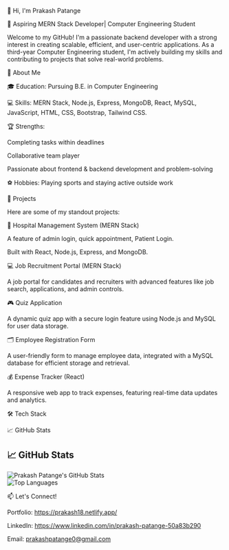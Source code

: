 
👋 Hi, I'm Prakash Patange 

🚀 Aspiring MERN Stack Developer| Computer Engineering Student

Welcome to my GitHub! I'm a passionate backend developer with a strong interest in creating scalable, efficient, and user-centric applications. As a third-year Computer Engineering student, I'm actively building my skills and contributing to projects that solve real-world problems.


🌟 About Me

🎓 Education: Pursuing B.E. in Computer Engineering

💻 Skills: MERN Stack, Node.js, Express, MongoDB, React, MySQL, JavaScript, HTML, CSS, Bootstrap, Tailwind CSS.

🏆 Strengths:

Completing tasks within deadlines

Collaborative team player

Passionate about frontend & backend development and problem-solving


⚽ Hobbies: Playing sports and staying active outside work


💼 Projects

Here are some of my standout projects:

📝 Hospital Management System (MERN Stack)

A feature of admin login, quick appointment, Patient Login.

Built with React, Node.js, Express, and MongoDB.


💻 Job Recruitment Portal (MERN Stack)

A job portal for candidates and recruiters with advanced features like job search, applications, and admin controls.


🎮 Quiz Application

A dynamic quiz app with a secure login feature using Node.js and MySQL for user data storage.


🗂️ Employee Registration Form

A user-friendly form to manage employee data, integrated with a MySQL database for efficient storage and retrieval.


💰 Expense Tracker (React)

A responsive web app to track expenses, featuring real-time data updates and analytics.


🛠️ Tech Stack











📈 GitHub Stats
## 📈 **GitHub Stats**
![Prakash Patange's GitHub Stats](https://github-readme-stats.vercel.app/api?username=PrakashPatange&show_icons=true&theme=radical)  
![Top Languages](https://github-readme-stats.vercel.app/api/top-langs/?username=PrakashPatange&layout=compact&theme=radical)






📫 Let's Connect!

Portfolio: https://prakash18.netlify.app/

LinkedIn: https://www.linkedin.com/in/prakash-patange-50a83b290

Email: prakashpatange0@gmail.com

